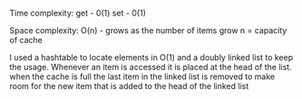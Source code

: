 Time complexity:
get - 0(1)
set - 0(1)

Space complexity:
O(n) - grows as the number of items grow
n = capacity of cache

I used a hashtable to locate elements in O(1) and a doubly linked list to 
keep the usage. Whenever an item is accessed it is placed at the head of the 
list. when the cache is full the last item in the linked list is removed
to make room for the new item that is added to the head of the linked list